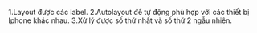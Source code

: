 1.Layout được các label.
2.Autolayout để tự động phù hợp với các thiết bị Iphone khác nhau.
3.Xử lý được số thứ nhất và số thứ 2 ngẫu nhiên.
